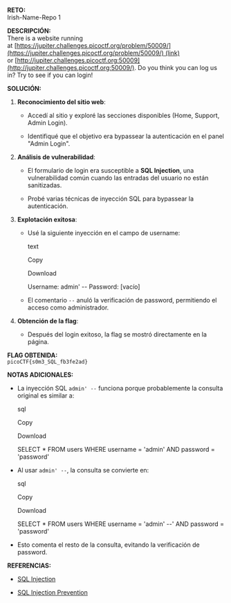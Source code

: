 **RETO:**  
Irish-Name-Repo 1

**DESCRIPCIÓN:**  
There is a website running at [https://jupiter.challenges.picoctf.org/problem/50009/](https://jupiter.challenges.picoctf.org/problem/50009/) (link) or [http://jupiter.challenges.picoctf.org:50009](http://jupiter.challenges.picoctf.org:50009/). Do you think you can log us in? Try to see if you can login!

**SOLUCIÓN:**

1. **Reconocimiento del sitio web**:
    
    - Accedí al sitio y exploré las secciones disponibles (Home, Support, Admin Login).
        
    - Identifiqué que el objetivo era bypassear la autenticación en el panel "Admin Login".
        
2. **Análisis de vulnerabilidad**:
    
    - El formulario de login era susceptible a **SQL Injection**, una vulnerabilidad común cuando las entradas del usuario no están sanitizadas.
        
    - Probé varias técnicas de inyección SQL para bypassear la autenticación.
        
3. **Explotación exitosa**:
    
    - Usé la siguiente inyección en el campo de username:
        
        text
        
        Copy
        
        Download
        
        Username: admin' --
        Password: [vacío]
        
    - El comentario `--` anuló la verificación de password, permitiendo el acceso como administrador.
        
4. **Obtención de la flag**:
    
    - Después del login exitoso, la flag se mostró directamente en la página.
        

**FLAG OBTENIDA:**  
`picoCTF{s0m3_SQL_fb3fe2ad}`

**NOTAS ADICIONALES:**

- La inyección SQL `admin' --` funciona porque probablemente la consulta original es similar a:
    
    sql
    
    Copy
    
    Download
    
    SELECT * FROM users WHERE username = 'admin' AND password = 'password'
    
- Al usar `admin' --`, la consulta se convierte en:
    
    sql
    
    Copy
    
    Download
    
    SELECT * FROM users WHERE username = 'admin' --' AND password = 'password'
    
- Esto comenta el resto de la consulta, evitando la verificación de password.
    

**REFERENCIAS:**

- [SQL Injection](https://owasp.org/www-community/attacks/SQL_Injection)
    
- [SQL Injection Prevention](https://cheatsheetseries.owasp.org/cheatsheets/SQL_Injection_Prevention_Cheat_Sheet.html)